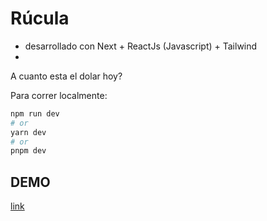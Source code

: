 # Rúcula

- desarrollado con Next + ReactJs (Javascript) + Tailwind
- 
A cuanto esta el dolar hoy?

Para correr localmente:

```bash
npm run dev
# or
yarn dev
# or
pnpm dev
```

## DEMO
[link](https://rucula.vercel.app/)
